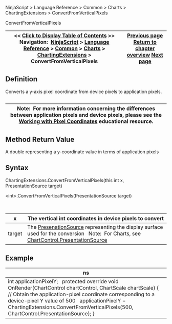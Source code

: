 ﻿


NinjaScript \> Language Reference \> Common \> Charts \> ChartingExtensions \> ConvertFromVerticalPixels






















ConvertFromVerticalPixels







| \<\< [Click to Display Table of Contents](convertfromverticalpixels.md) \>\> **Navigation:**     [NinjaScript](ninjascript.md) \> [Language Reference](language_reference_wip.md) \> [Common](common.md) \> [Charts](chart.md) \> [ChartingExtensions](chartingextensions.md) \> ConvertFromVerticalPixels | [Previous page](convertfromhorizontalpixels.md) [Return to chapter overview](chartingextensions.md) [Next page](converttohorizontalpixels.md) |
| --- | --- |











## Definition


Converts a y\-axis pixel coordinate from device pixels to application pixels.


## 




| Note:  For more information concerning the differences between application pixels and device pixels, please see the [Working with Pixel Coordinates](working_with_pixel_coordinates.md) educational resource. |
| --- |



## 


## 


## Method Return Value


A double representing a y\-coordinate value in terms of application pixels


## 


## Syntax


ChartingExtensions.ConvertFromVerticalPixels(this int x, PresentationSource target)  

\<int\>.ConvertFromVerticalPixels(PresentationSource target)


 




| x | The vertical int coordinates in device pixels to convert |
| --- | --- |
| target | The [PresenationSource](https://msdn.microsoft.com/en-us/library/system.windows.presentationsource(v=vs.110).aspx) representing the display surface used for the conversion   Note:  For Charts, see [ChartControl.PresentationSource](presentationsource.md) |



## 


## 


## Example




| ns |
| --- |
| int applicationPixelY;   protected override void OnRender(ChartControl chartControl, ChartScale chartScale) {    // Obtain the application\-pixel coordinate corresponding to a device\-pixel Y value of 500    applicationPixelY \= ChartingExtensions.ConvertFromVerticalPixels(500, ChartControl.PresentationSource); } |









